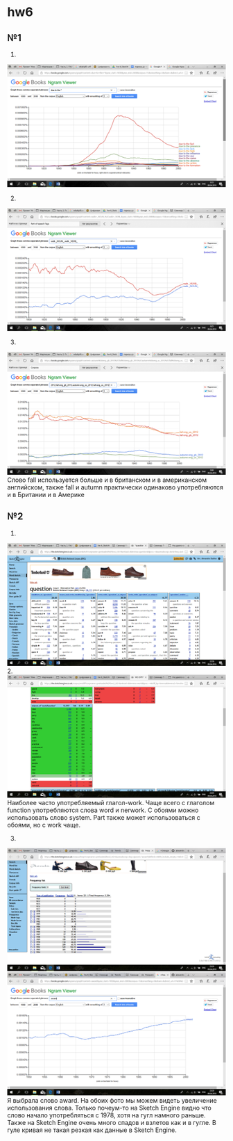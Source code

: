 # hw6
## №1
1.
![](https://github.com/alexandraspage/hw6/blob/b1db86bb869b19f93ddb77441d6285e2959fb6c0/Снимок%20экрана%20(205).png)

2.
![](https://github.com/alexandraspage/hw6/blob/b1db86bb869b19f93ddb77441d6285e2959fb6c0/Снимок%20экрана%20(206).png)

3.
![](https://github.com/alexandraspage/hw6/blob/b1db86bb869b19f93ddb77441d6285e2959fb6c0/Снимок%20экрана%20(207).png) Слово fall используется больше и в британском и в американском английском, также fall и autumn практически одинаково употребляются и в Британии и в Америке

## №2
1.
![](https://github.com/alexandraspage/hw6/blob/master/Снимок%20экрана%20(208).png)
2.
![](https://github.com/alexandraspage/hw6/blob/master/Снимок%20экрана%20(209).png)
Наиболее часто употребляемый глагол-work. Чаще всего с глаголом function употребляются слова word и nerwork. С обоями можно использовать слово system. Part также может использоваться с обоями, но с work чаще.

3.
![](https://github.com/alexandraspage/hw6/blob/master/Снимок%20экрана%20(210).png)![](https://github.com/alexandraspage/hw6/blob/master/Снимок%20экрана%20(211).png)
Я выбрала слово award. На обоих фото мы можем видеть увеличение использования слова. Только почеум-то на Sketch Engine видно что слово начало употребляться с 1978, хотя на гугл намного раньше. Также на Sketch Engine очень много спадов и взлетов как и в гугле. В гуле кривая не такая резкая как данные в Sketch Engine.


